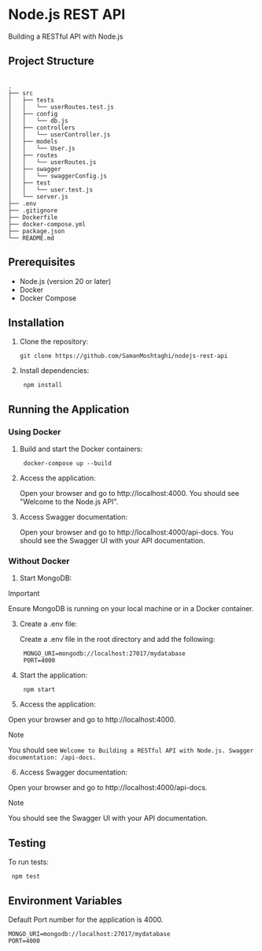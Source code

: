 # Node.js REST API
Building a RESTful API with Node.js

## Project Structure

``` Building a RESTful API with Node.js

.
├── src
│   ├── tests
│   │   └── userRoutes.test.js
│   ├── config
│   │   └── db.js
│   ├── controllers
│   │   └── userController.js
│   ├── models
│   │   └── User.js
│   ├── routes
│   │   └── userRoutes.js
│   ├── swagger
│   │   └── swaggerConfig.js
│   ├── test
│   │   └── user.test.js
│   └── server.js
├── .env
├── .gitignore
├── Dockerfile
├── docker-compose.yml
├── package.json
└── README.md
```

## Prerequisites
- Node.js (version 20 or later)
- Docker
- Docker Compose

## Installation

1. Clone the repository:

   ```
   git clone https://github.com/SamanMoshtaghi/nodejs-rest-api
   ```
   
2. Install dependencies:
   ```
    npm install
   ```

## Running the Application

### Using Docker

1. Build and start the Docker containers:
   ```
    docker-compose up --build
   ```

3. Access the application:

    Open your browser and go to http://localhost:4000. You should see "Welcome to the Node.js API".
        
4. Access Swagger documentation:

   Open your browser and go to http://localhost:4000/api-docs. You should see the Swagger UI with your API documentation.


### Without Docker
1. Start MongoDB:
    
> [!IMPORTANT]
> Ensure MongoDB is running on your local machine or in a Docker container.

3. Create a .env file:

    Create a .env file in the root directory and add the following:
   ```
    MONGO_URI=mongodb://localhost:27017/mydatabase
    PORT=4000
   ```

4. Start the application:
   ```
    npm start
   ```

5. Access the application:

Open your browser and go to http://localhost:4000.
> [!NOTE]
> You should see
> `Welcome to Building a RESTful API with Node.js. Swagger documentation: /api-docs.`

6. Access Swagger documentation:

Open your browser and go to http://localhost:4000/api-docs.
> [!NOTE]
> You should see the Swagger UI with your API documentation.

## Testing
To run tests:
   ```
    npm test
   ```

## Environment Variables
Default Port number for the application is 4000.

    MONGO_URI=mongodb://localhost:27017/mydatabase
    PORT=4000
